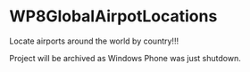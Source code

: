 # WP8GlobalAirpotLocations
Locate airports around the world by country!!!

Project will be archived as Windows Phone was just shutdown.
